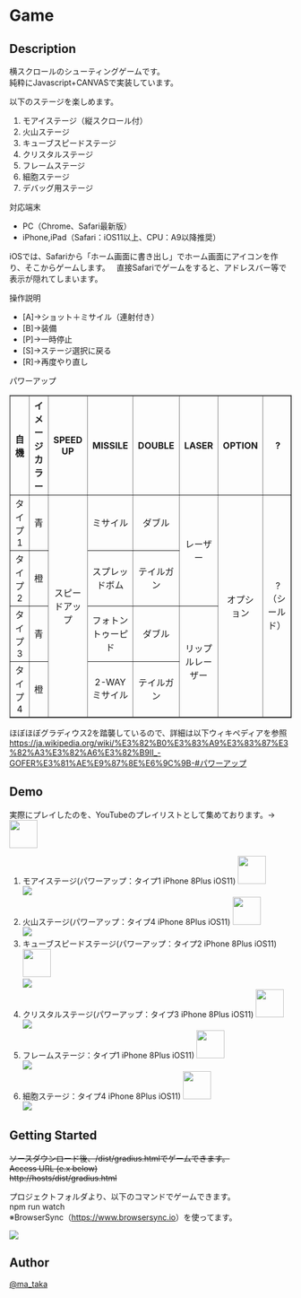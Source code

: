 # Game

## Description

横スクロールのシューティングゲームです。  
純粋にJavascript+CANVASで実装しています。 

以下のステージを楽しめます。
<ol>
<li>モアイステージ（縦スクロール付）</li>
<li>火山ステージ</li>
<li>キューブスピードステージ</li>
<li>クリスタルステージ</li>
<li>フレームステージ</li>
<li>細胞ステージ</li>
<li>デバッグ用ステージ</li>
</ol>
 
対応端末
<ul>
 <li>PC（Chrome、Safari最新版）</li>
 <li>iPhone,iPad（Safari：iOS11以上、CPU：A9以降推奨）</li>
</ul>
iOSでは、Safariから「ホーム画面に書き出し」でホーム画面にアイコンを作り、そこからゲームします。  
直接Safariでゲームをすると、アドレスバー等で表示が隠れてしまいます。

操作説明 
- [A]→ショット＋ミサイル（連射付き）
- [B]→装備
- [P]→一時停止
- [S]→ステージ選択に戻る
- [R]→再度やり直し  
 

パワーアップ  
<table border="1" class="wikitable" style="text-align: center">
<tbody><tr>
<th>自機</th>
<th>イメージカラー</th>
<th>SPEED UP</th>
<th>MISSILE</th>
<th>DOUBLE</th>
<th>LASER</th>
<th>OPTION</th>
<th>&nbsp;?</th>
</tr>
<tr>
<td>タイプ1</td>
<td>青</td>
<td rowspan="4">スピードアップ</td>
<td>ミサイル</td>
<td>ダブル</td>
<td rowspan="2">レーザー</td>
<td rowspan="4">オプション</td>
<td rowspan="4">&nbsp;?（シールド）</td>
</tr>
<tr>
<td>タイプ2</td>
<td>橙</td>
<td>スプレッドボム</td>
<td>テイルガン</td>
</tr>
<tr>
<td>タイプ3</td>
<td>青</td>
<td>フォトントゥーピド</td>
<td>ダブル</td>
<td rowspan="2">リップル<span class="nowrap">レーザー</span></td>
</tr>
<tr>
<td>タイプ4</td>
<td>橙</td>
<td>2-WAYミサイル</td>
<td>テイルガン</td>
</tr>
</tbody></table>
  
ほぼほぼグラディウス2を踏襲しているので、詳細は以下ウィキペディアを参照
https://ja.wikipedia.org/wiki/%E3%82%B0%E3%83%A9%E3%83%87%E3%82%A3%E3%82%A6%E3%82%B9II_-GOFER%E3%81%AE%E9%87%8E%E6%9C%9B-#パワーアップ
  
  
## Demo
<p>実際にプレイしたのを、YouTubeのプレイリストとして集めております。→<a href="https://youtu.be/MxeTU1rs_-0" target="_blank"><img src="https://user-images.githubusercontent.com/12569855/40031586-543899bc-582b-11e8-8992-9092bbfd0d72.png" width="50"></a></p>
<ol>
<li>モアイステージ(パワーアップ：タイプ1 iPhone 8Plus iOS11)
<a href="https://youtu.be/GmzuXUYOeDg" target="_blank"><img src="https://user-images.githubusercontent.com/12569855/40031586-543899bc-582b-11e8-8992-9092bbfd0d72.png" width="50"></a><br>
<img src="https://user-images.githubusercontent.com/12569855/33947901-eed3961a-e068-11e7-98f4-6e28d981f127.GIF">
</li>
<li>火山ステージ(パワーアップ：タイプ4 iPhone 8Plus iOS11)
<a href="https://youtu.be/ue8ZaanUF-c" target="_blank"><img src="https://user-images.githubusercontent.com/12569855/40031586-543899bc-582b-11e8-8992-9092bbfd0d72.png" width="50"></a><br>
<img src="https://user-images.githubusercontent.com/12569855/34076655-fc95668c-e330-11e7-991e-6054252f210c.GIF">
</li>
<li>キューブスピードステージ(パワーアップ：タイプ2  iPhone 8Plus iOS11) 
<a href="https://youtu.be/qIet_lEy-wQ" target="_blank"><img src="https://user-images.githubusercontent.com/12569855/40031586-543899bc-582b-11e8-8992-9092bbfd0d72.png" width="50"></a><br>
<img src="https://user-images.githubusercontent.com/12569855/37718128-58fe5892-2d65-11e8-8dfb-1144e9f7af9f.GIF">
</li>
<li>クリスタルステージ(パワーアップ：タイプ3  iPhone 8Plus iOS11)
<a href="https://youtu.be/ITnsP8u_EQM" target="_blank"><img src="https://user-images.githubusercontent.com/12569855/40031586-543899bc-582b-11e8-8992-9092bbfd0d72.png" width="50"></a><br>
<img src="https://user-images.githubusercontent.com/12569855/33915058-994c9b94-dfe4-11e7-83c7-d65bc5240852.GIF">
</li>
<li>フレームステージ：タイプ1  iPhone 8Plus iOS11)  
<a href="https://youtu.be/bq4RG3lqMiM" target="_blank"><img src="https://user-images.githubusercontent.com/12569855/40031586-543899bc-582b-11e8-8992-9092bbfd0d72.png" width="50"></a><br>
<img src="https://user-images.githubusercontent.com/12569855/37473155-0904d3ce-28b1-11e8-8da4-6eec098959b3.GIF">
</li>
<li>細胞ステージ：タイプ4  iPhone 8Plus iOS11)  
<a href="https://youtu.be/XYH2CHFQaSI" target="_blank"><img src="https://user-images.githubusercontent.com/12569855/40031586-543899bc-582b-11e8-8992-9092bbfd0d72.png" width="50"></a><br>
<img src="https://user-images.githubusercontent.com/12569855/40211831-c59fabe6-5a87-11e8-9ed6-8f6ae8b58602.GIF">
</li>
</ol>
  
## Getting Started
<p>
<s>ソースダウンロード後、/dist/gradius.htmlでゲームできます。<br/>
Access URL (e.x below)<br/>
http://hosts/dist/gradius.html</s></p>

<p>
プロジェクトフォルダより、以下のコマンドでゲームできます。<br/>
npm run watch<br/>
※BrowserSync（<a href="https://www.browsersync.io" target="_blank">https://www.browsersync.io</a>）を使ってます。
</p>
  
<img src="https://user-images.githubusercontent.com/12569855/40169493-144017ea-5a01-11e8-9b75-7b00ca869b53.png">

## Author

[@ma_taka](https://twitter.com/ma_taka)
